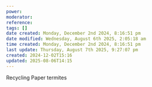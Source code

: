 ```yaml
---
power: 
moderator: 
reference: 
tags: []
date created: Monday, December 2nd 2024, 8:16:51 pm
date modified: Wednesday, August 6th 2025, 2:05:18 am
time created: Monday, December 2nd 2024, 8:16:51 pm
last update: Thursday, August 7th 2025, 9:27:07 pm
created: 2024-12-02T15:16
updated: 2025-08-06T14:15
---
```

Recycling Paper termites
